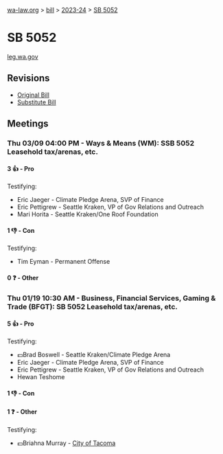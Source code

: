[wa-law.org](/) > [bill](/bill/) > [2023-24](/bill/2023-24/) > [SB 5052](/bill/2023-24/sb/5052/)

# SB 5052
[leg.wa.gov](https://app.leg.wa.gov/billsummary?BillNumber=5052&Year=2023&Initiative=false)

## Revisions
* [Original Bill](1/)
* [Substitute Bill](S/)

## Meetings
### Thu 03/09 04:00 PM - Ways & Means (WM): SSB 5052 Leasehold tax/arenas, etc.
#### 3 👍 - Pro
Testifying:
* Eric Jaeger - Climate Pledge Arena, SVP of Finance
* Eric Pettigrew - Seattle Kraken, VP of Gov Relations and Outreach
* Mari Horita - Seattle Kraken/One Roof Foundation

#### 1 👎 - Con
Testifying:
* Tim Eyman - Permanent Offense

#### 0 ❓ - Other

### Thu 01/19 10:30 AM - Business, Financial Services, Gaming & Trade (BFGT): SB 5052 Leasehold tax/arenas, etc.
#### 5 👍 - Pro
Testifying:
* 💵Brad Boswell - Seattle Kraken/Climate Pledge Arena
* Eric Jaeger - Climate Pledge Arena, SVP of Finance
* Eric Pettigrew - Seattle Kraken, VP of Gov Relations and Outreach
* Hewan Teshome

#### 1 👎 - Con

#### 1 ❓ - Other
Testifying:
* 💵Briahna Murray - [City of Tacoma](/org/city_of_tacoma/)
